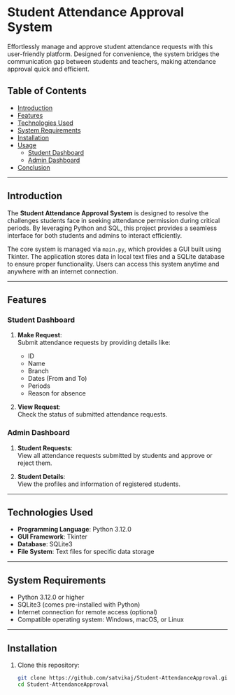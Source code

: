 # Student Attendance Approval System

Effortlessly manage and approve student attendance requests with this user-friendly platform. Designed for convenience, the system bridges the communication gap between students and teachers, making attendance approval quick and efficient.

## Table of Contents
- [Introduction](#introduction)
- [Features](#features)
- [Technologies Used](#technologies-used)
- [System Requirements](#system-requirements)
- [Installation](#installation)
- [Usage](#usage)
  - [Student Dashboard](#student-dashboard)
  - [Admin Dashboard](#admin-dashboard)
- [Conclusion](#conclusion)

---

## Introduction

The **Student Attendance Approval System** is designed to resolve the challenges students face in seeking attendance permission during critical periods. By leveraging Python and SQL, this project provides a seamless interface for both students and admins to interact efficiently.

The core system is managed via `main.py`, which provides a GUI built using Tkinter. The application stores data in local text files and a SQLite database to ensure proper functionality. Users can access this system anytime and anywhere with an internet connection.

---

## Features

### Student Dashboard
1. **Make Request**:  
   Submit attendance requests by providing details like:
   - ID
   - Name
   - Branch
   - Dates (From and To)
   - Periods
   - Reason for absence

2. **View Request**:  
   Check the status of submitted attendance requests.

### Admin Dashboard
1. **Student Requests**:  
   View all attendance requests submitted by students and approve or reject them.
   
2. **Student Details**:  
   View the profiles and information of registered students.

---

## Technologies Used

- **Programming Language**: Python 3.12.0
- **GUI Framework**: Tkinter
- **Database**: SQLite3
- **File System**: Text files for specific data storage

---

## System Requirements

- Python 3.12.0 or higher
- SQLite3 (comes pre-installed with Python)
- Internet connection for remote access (optional)
- Compatible operating system: Windows, macOS, or Linux

---

## Installation

1. Clone this repository:
   ```bash
   git clone https://github.com/satvikaj/Student-AttendanceApproval.git
   cd Student-AttendanceApproval

